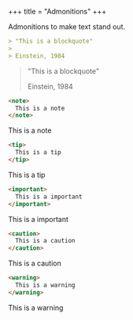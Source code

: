 +++
title = "Admonitions"
+++

Admonitions to make text stand out.

```md
> "This is a blockquote"
> 
> Einstein, 1984
```

> "This is a blockquote"
> 
> Einstein, 1984

```html
<note>
  This is a note
</note>
```

<note>
  This is a note
</note>

```html
<tip>
  This is a tip
</tip>
```

<tip>
  This is a tip
</tip>

```html
<important>
  This is a important
</important>
```

<important>
  This is a important
</important>

```html
<caution>
  This is a caution
</caution>
```

<caution>
  This is a caution
</caution>

```html
<warning>
  This is a warning
</warning>
```

<warning>
  This is a warning
</warning>
